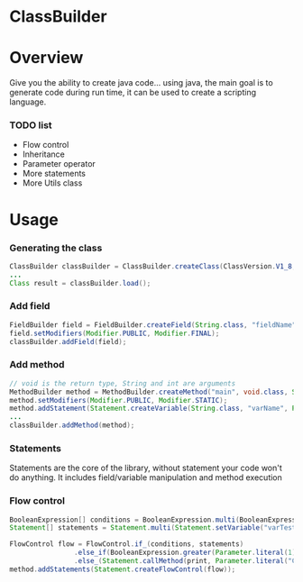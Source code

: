 # ClassBuilder

# Overview
Give you the ability to create java code... using java, the main goal is to generate code during run time, it can be used to create a scripting language.
### TODO list ###
- Flow control
- Inheritance
- Parameter operator
- More statements
- More Utils class

# Usage
### Generating the class ###
```java
ClassBuilder classBuilder = ClassBuilder.createClass(ClassVersion.V1_8, "com.package.example.SampleClass");
...
Class result = classBuilder.load();
```

### Add field ###
```java
FieldBuilder field = FieldBuilder.createField(String.class, "fieldName", "default value");
field.setModifiers(Modifier.PUBLIC, Modifier.FINAL);
classBuilder.addField(field);
```

### Add method ###
```java
// void is the return type, String and int are arguments
MethodBuilder method = MethodBuilder.createMethod("main", void.class, String.class, int.class);
method.setModifiers(Modifier.PUBLIC, Modifier.STATIC);
method.addStatement(Statement.createVariable(String.class, "varName", Parameter.literal("default value")));
...
classBuilder.addMethod(method);
```

### Statements ###
Statements are the core of the library, without statement your code won't do anything.
It includes field/variable manipulation and method execution

### Flow control ###
```java
BooleanExpression[] conditions = BooleanExpression.multi(BooleanExpression.not_null(Parameter.variable("varTest")));
Statement[] statements = Statement.multi(Statement.setVariable("varTest", Parameter.literal("bb")), Statement.callMethod(print, Parameter.literal("CONDITION TRUE")));

FlowControl flow = FlowControl.if_(conditions, statements)
                .else_if(BooleanExpression.greater(Parameter.literal(1), Parameter.literal(1)), Statement.callMethod(print, Parameter.literal("ELSE IF")))
                .else_(Statement.callMethod(print, Parameter.literal("CONDITION FALSE")));
method.addStatements(Statement.createFlowControl(flow));
```
